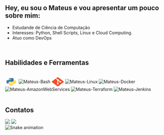 ## Hey, eu sou o Mateus e vou apresentar um pouco sobre mim:

- Estudande de Ciência de Computação
- Interesses: Python, Shell Scripts, Linux e Cloud Computing.
- Atuo como DevOps
          
<br>

<div style="display: inline_block">
  <!-- <img align="center" height="160em" src="https://github-readme-stats.vercel.app/api/top-langs/?username=Mateus-Mota&layout=compact&langs_count=7&theme=dark"/> --
  <!-- <img align="center" height="160em" src="https://github-readme-stats.vercel.app/api?username=Mateus-Mota&show_icons=true&theme=dark&include_all_commits=true"/> -->
</div>

## Habilidades e Ferramentas

<div style="display: inline_block"><br>
  <img align="center" alt="Mateus-Python" height="30" width="40" src="https://raw.githubusercontent.com/devicons/devicon/master/icons/python/python-original.svg"/>
  <img align="center" alt="Mateus-Bash" height="30" width="40" src="https://cdn.jsdelivr.net/gh/devicons/devicon/icons/bash/bash-original.svg"/>
  <img align="center" alt="Mateus-Git" height="30" width="40" src="https://raw.githubusercontent.com/devicons/devicon/master/icons/git/git-original.svg"/>
  <img align="center" alt="Mateus-Linux" height="30" width="40" src="https://cdn.jsdelivr.net/gh/devicons/devicon/icons/linux/linux-original.svg"/>
  <img align="center" alt="Mateus-Docker" height="30" width="40" src="https://cdn.jsdelivr.net/gh/devicons/devicon/icons/docker/docker-plain.svg"/>
  <img align="center" alt="Mateus-AmazonWebServices" height="30" width="40" src="https://cdn.jsdelivr.net/gh/devicons/devicon/icons/amazonwebservices/amazonwebservices-original.svg" />
  <img align="center" alt="Mateus-Terraform" height="30" width="40" src="https://cdn.jsdelivr.net/gh/devicons/devicon/icons/terraform/terraform-original-wordmark.svg"/>
  <img align="center" alt="Mateus-Jenkins" height="30" width="40" src="https://cdn.jsdelivr.net/gh/devicons/devicon/icons/jenkins/jenkins-original.svg"/>
</div>

<br>

## Contatos

<div style="display: inline_block">
  <a href="https://www.linkedin.com/in/mateusmotaa/" target="_blank"><img src="https://img.shields.io/badge/-LinkedIn-%230077B5?style=for-the-badge&logo=linkedin&logoColor=white" target="_blank"></a>
  <a href = "mailto:mateusmota0100@gmail.com"><img src="https://img.shields.io/badge/-Gmail-%23333?style=for-the-badge&logo=gmail&logoColor=white" target="_blank"></a>
</div
 
 
 ![Snake animation](https://github.com/Mateus-Mota/Mateus-Mota/blob/output/github-contribution-grid-snake.svg)
